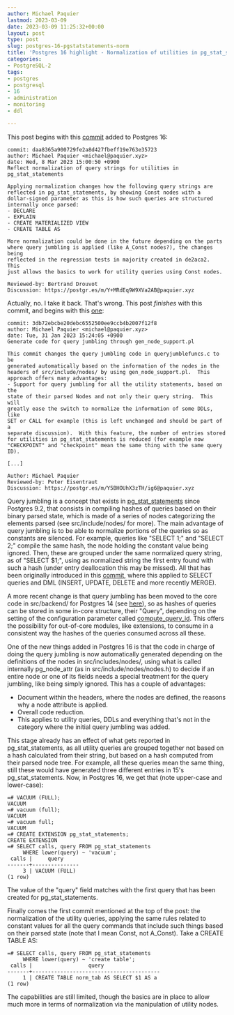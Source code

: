 ```yaml
---
author: Michael Paquier
lastmod: 2023-03-09
date: 2023-03-09 11:25:32+00:00
layout: post
type: post
slug: postgres-16-pgstatstatements-norm
title: 'Postgres 16 highlight - Normalization of utilities in pg_stat_statements'
categories:
- PostgreSQL-2
tags:
- postgres
- postgresql
- 16
- administration
- monitoring
- ddl

---
```


This post begins with this
[commit](https://git.postgresql.org/gitweb/?p=postgresql.git;a=commit;h=daa8365)
added to Postgres 16:

    commit: daa8365a900729fe2a8d427fbeff19e763e35723
    author: Michael Paquier <michael@paquier.xyz>
    date: Wed, 8 Mar 2023 15:00:50 +0900
    Reflect normalization of query strings for utilities in pg_stat_statements

    Applying normalization changes how the following query strings are
    reflected in pg_stat_statements, by showing Const nodes with a
    dollar-signed parameter as this is how such queries are structured
    internally once parsed:
    - DECLARE
    - EXPLAIN
    - CREATE MATERIALIZED VIEW
    - CREATE TABLE AS

    More normalization could be done in the future depending on the parts
    where query jumbling is applied (like A_Const nodes?), the changes being
    reflected in the regression tests in majority created in de2aca2.  This
    just allows the basics to work for utility queries using Const nodes.

    Reviewed-by: Bertrand Drouvot
    Discussion: https://postgr.es/m/Y+MRdEq9W9XVa2AB@paquier.xyz

Actually, no.  I take it back.  That's wrong.  This post *finishes* with this
commit, and begins with this
[one](https://git.postgresql.org/gitweb/?p=postgresql.git;a=commit;h=3db72eb):

    commit: 3db72ebcbe20debc6552500ee9ccb4b2007f12f8
    author: Michael Paquier <michael@paquier.xyz>
    date: Tue, 31 Jan 2023 15:24:05 +0900
    Generate code for query jumbling through gen_node_support.pl

    This commit changes the query jumbling code in queryjumblefuncs.c to be
    generated automatically based on the information of the nodes in the
    headers of src/include/nodes/ by using gen_node_support.pl.  This
    approach offers many advantages:
    - Support for query jumbling for all the utility statements, based on the
    state of their parsed Nodes and not only their query string.  This will
    greatly ease the switch to normalize the information of some DDLs, like
    SET or CALL for example (this is left unchanged and should be part of a
    separate discussion).  With this feature, the number of entries stored
    for utilities in pg_stat_statements is reduced (for example now
    "CHECKPOINT" and "checkpoint" mean the same thing with the same query
    ID).

    [...]

    Author: Michael Paquier
    Reviewed-by: Peter Eisentraut
    Discussion: https://postgr.es/m/Y5BHOUhX3zTH/ig6@paquier.xyz

Query jumbling is a concept that exists in
[pg\_stat\_statements](https://www.postgresql.org/docs/devel/pgstatstatements.html)
since Postgres 9.2, that consists in compiling hashes of queries based
on their binary parsed state, which is made of a series of nodes categorizing
the elements parsed (see src/include/nodes/ for more).  The main advantage
of query jumbling is to be able to normalize portions of the queries so as
constants are silenced.  For example, queries like "SELECT 1;" and
"SELECT 2;" compile the same hash, the node holding the constant value
being ignored.  Then, these are grouped under the same normalized query
string, as of "SELECT $1;", using as normalized string the first entry
found with such a hash (under entry deallocation this may be missed).
All that has been originally introduced in this
[commit](https://git.postgresql.org/gitweb/?p=postgresql.git;a=commit;h=7313cc01),
where this applied to SELECT queries and DML (INSERT, UPDATE, DELETE and
more recently MERGE).

A more recent change is that query jumbling has been moved to the core code in
src/backend/ for Postgres 14 (see
[here](https://git.postgresql.org/gitweb/?p=postgresql.git;a=commit;h=5fd9dfa)),
so as hashes of queries can be stored in some in-core structure, their
"Query", depending on the setting of the configuration parameter called
[compute\_query\_id](https://www.postgresql.org/docs/devel/runtime-config-statistics.html#RUNTIME-CONFIG-STATISTICS-MONITOR).
This offers the possibility for out-of-core modules, like extensions, to
consume in a consistent way the hashes of the queries consumed across all
these.

One of the new things added in Postgres 16 is that the code in charge of
doing the query jumbling is now automatically generated depending on the
definitions of the nodes in src/includes/nodes/, using what is called
internally pg\_node\_attr (as in src/include/nodes/nodes.h) to decide if
an entire node or one of its fields needs a special treatment for the
query jumbling, like being simply ignored.  This has a couple of advantages:

  * Document within the headers, where the nodes are defined, the reasons
  why a node attribute is applied.
  * Overall code reduction.
  * This applies to utility queries, DDLs and everything that's not in the
  category where the initial query jumbling was added.

This stage already has an effect of what gets reported in
pg\_stat\_statements, as all utility queries are grouped together not based
on a hash calculated from their string, but based on a hash computed from
their parsed node tree.  For example, all these queries mean the same thing,
still these would have generated three different entries in 15's
pg\_stat\_statements.  Now, in Postgres 16, we get that (note upper-case and
lower-case):

    =# VACUUM (FULL);
    VACUUM
    =# vacuum (full);
    VACUUM
    =# vacuum full;
    VACUUM
    =# CREATE EXTENSION pg_stat_statements;
    CREATE EXTENSION
    =# SELECT calls, query FROM pg_stat_statements
         WHERE lower(query) ~ 'vacuum';
     calls |     query
    -------+---------------
         3 | VACUUM (FULL)
    (1 row)

The value of the "query" field matches with the first query that has been
created for pg\_stat\_statements.

Finally comes the first commit mentioned at the top of the post: the
normalization of the utility queries, applying the same rules related to
constant values for all the query commands that include such things based
on their parsed state (note that I mean Const, not A_Const).  Take a CREATE
TABLE AS:

    =# SELECT calls, query FROM pg_stat_statements
         WHERE lower(query) ~ 'create table';
     calls |                  query                  
    -------+-----------------------------------------
         1 | CREATE TABLE norm_tab AS SELECT $1 AS a
    (1 row)

The capabilities are still limited, though the basics are in place to allow
much more in terms of normalization via the manipulation of utility nodes.
